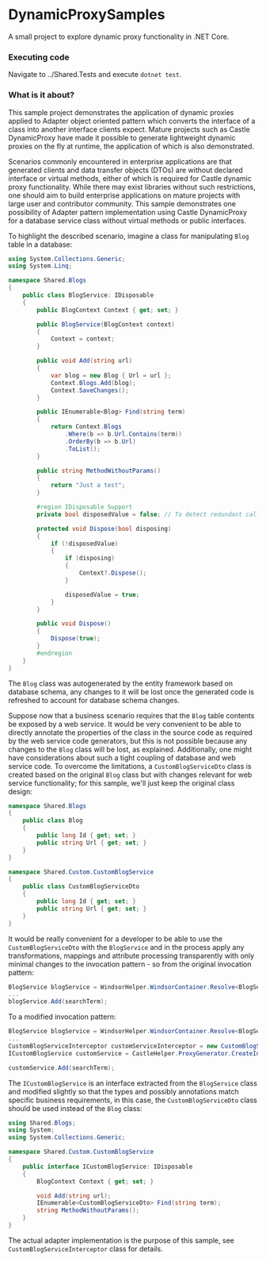 # DynamicProxySamples
A small project to explore dynamic proxy functionality in .NET Core.

### Executing code
Navigate to ../Shared.Tests and execute ```dotnet test```.

### What is it about?
This sample project demonstrates the application of dynamic proxies applied to Adapter object oriented pattern which converts the interface of a class into another interface clients expect. Mature projects such as Castle DynamicProxy have made it possible to generate lightweight dynamic proxies on the fly at runtime, the application of which is also demonstrated.

Scenarios commonly encountered in enterprise applications are that generated clients and data transfer objects (DTOs) are without declared interface or virtual methods, either of which is required for Castle dynamic proxy functionality. While there may exist libraries without such restrictions, one should aim to build enterprise applications on mature projects with large user and contributor community. This sample demonstrates one possibility of Adapter pattern implementation using Castle DynamicProxy for a database service class without virtual methods or public interfaces.

To highlight the described scenario, imagine a class for manipulating ```Blog``` table in a database:

```cs
using System.Collections.Generic;
using System.Linq;

namespace Shared.Blogs
{
    public class BlogService: IDisposable
    {
        public BlogContext Context { get; set; }

        public BlogService(BlogContext context)
        {
            Context = context;
        }

        public void Add(string url)
        {
            var blog = new Blog { Url = url };
            Context.Blogs.Add(blog);
            Context.SaveChanges();
        }

        public IEnumerable<Blog> Find(string term)
        {
            return Context.Blogs
                .Where(b => b.Url.Contains(term))
                .OrderBy(b => b.Url)
                .ToList();
        }

        public string MethodWithoutParams()
        {
            return "Just a test";
        }

        #region IDisposable Support
        private bool disposedValue = false; // To detect redundant calls

        protected void Dispose(bool disposing)
        {
            if (!disposedValue)
            {
                if (disposing)
                {
                    Context?.Dispose();
                }

                disposedValue = true;
            }
        }

        public void Dispose()
        {
            Dispose(true);
        }
        #endregion
    }
}
```

The ```Blog``` class was autogenerated by the entity framework based on database schema, any changes to it will be lost once the generated code is refreshed to account for database schema changes.

Suppose now that a business scenario requires that the ```Blog``` table contents be exposed by a web service. It would be very convenient to be able to directly annotate the properties of the class in the source code as required by the web service code generators, but this is not possible because any changes to the ```Blog``` class will be lost, as explained. Additionally, one might have considerations about such a tight coupling of database and web service code. To overcome the limitations, a ```CustomBlogServiceDto``` class is created based on the original ```Blog``` class but with changes relevant for web service functionality; for this sample, we'll just keep the original class design:

```cs
namespace Shared.Blogs
{
    public class Blog
    {
        public long Id { get; set; }
        public string Url { get; set; }
    }
}
```

```cs
namespace Shared.Custom.CustomBlogService
{
    public class CustomBlogServiceDto
    {
        public long Id { get; set; }
        public string Url { get; set; }
    }
}

```

It would be really convenient for a developer to be able to use the ```CustomBlogServiceDto``` with the ```BlogService``` and in the process apply any transformations, mappings and attribute processing transparently with only minimal changes to the invocation pattern - so from the original invocation pattern:

```cs
BlogService blogService = WindsorHelper.WindsorContainer.Resolve<BlogService>();
...
blogService.Add(searchTerm);
```

To a modified invocation pattern:

```cs
BlogService blogService = WindsorHelper.WindsorContainer.Resolve<BlogService>();
...
CustomBlogServiceInterceptor customServiceInterceptor = new CustomBlogServiceInterceptor(blogService);
ICustomBlogService customService = CastleHelper.ProxyGenerator.CreateInterfaceProxyWithoutTarget<ICustomBlogService>(customServiceInterceptor);

customService.Add(searchTerm);
```

The ```ICustomBlogService``` is an interface extracted from the ```BlogService``` class and modified slightly so that the types and possibly annotations match specific business requirements, in this case, the ```CustomBlogServiceDto``` class should be used instead of the ```Blog``` class:

```cs
using Shared.Blogs;
using System;
using System.Collections.Generic;

namespace Shared.Custom.CustomBlogService
{
    public interface ICustomBlogService: IDisposable
    {
        BlogContext Context { get; set; }

        void Add(string url);
        IEnumerable<CustomBlogServiceDto> Find(string term);
        string MethodWithoutParams();
    }
}
```

The actual adapter implementation is the purpose of this sample, see ```CustomBlogServiceInterceptor``` class for details.
